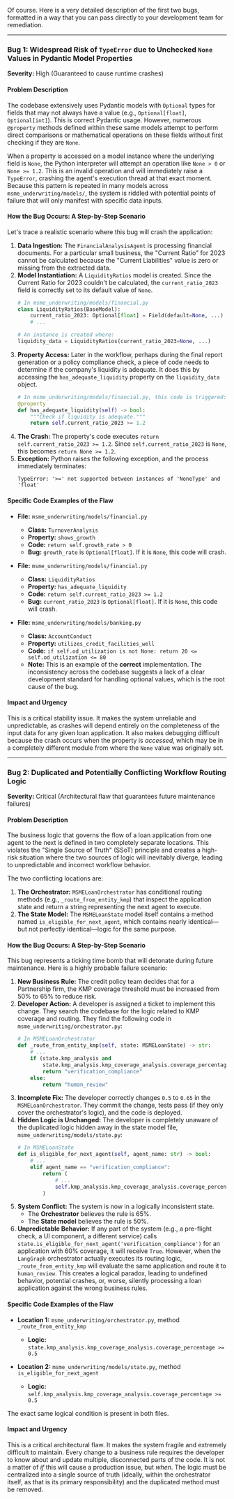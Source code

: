 Of course. Here is a very detailed description of the first two bugs, formatted in a way that you can pass directly to your development team for remediation.

---

### **Bug 1: Widespread Risk of `TypeError` due to Unchecked `None` Values in Pydantic Model Properties**

**Severity:** High (Guaranteed to cause runtime crashes)

#### **Problem Description**

The codebase extensively uses Pydantic models with `Optional` types for fields that may not always have a value (e.g., `Optional[float]`, `Optional[int]`). This is correct Pydantic usage. However, numerous `@property` methods defined within these same models attempt to perform direct comparisons or mathematical operations on these fields without first checking if they are `None`.

When a property is accessed on a model instance where the underlying field is `None`, the Python interpreter will attempt an operation like `None > 0` or `None >= 1.2`. This is an invalid operation and will immediately raise a `TypeError`, crashing the agent's execution thread at that exact moment. Because this pattern is repeated in many models across `msme_underwriting/models/`, the system is riddled with potential points of failure that will only manifest with specific data inputs.

#### **How the Bug Occurs: A Step-by-Step Scenario**

Let's trace a realistic scenario where this bug will crash the application:

1.  **Data Ingestion:** The `FinancialAnalysisAgent` is processing financial documents. For a particular small business, the "Current Ratio" for 2023 cannot be calculated because the "Current Liabilities" value is zero or missing from the extracted data.
2.  **Model Instantiation:** A `LiquidityRatios` model is created. Since the Current Ratio for 2023 couldn't be calculated, the `current_ratio_2023` field is correctly set to its default value of `None`.
    ```python
    # In msme_underwriting/models/financial.py
    class LiquidityRatios(BaseModel):
        current_ratio_2023: Optional[float] = Field(default=None, ...)
        # ...
    
    # An instance is created where:
    liquidity_data = LiquidityRatios(current_ratio_2023=None, ...)
    ```
3.  **Property Access:** Later in the workflow, perhaps during the final report generation or a policy compliance check, a piece of code needs to determine if the company's liquidity is adequate. It does this by accessing the `has_adequate_liquidity` property on the `liquidity_data` object.
    ```python
    # In msme_underwriting/models/financial.py, this code is triggered:
    @property
    def has_adequate_liquidity(self) -> bool:
        """Check if liquidity is adequate."""
        return self.current_ratio_2023 >= 1.2
    ```
4.  **The Crash:** The property's code executes `return self.current_ratio_2023 >= 1.2`. Since `self.current_ratio_2023` is `None`, this becomes `return None >= 1.2`.
5.  **Exception:** Python raises the following exception, and the process immediately terminates:
    ```
    TypeError: '>=' not supported between instances of 'NoneType' and 'float'
    ```

#### **Specific Code Examples of the Flaw**

*   **File:** `msme_underwriting/models/financial.py`
    *   **Class:** `TurnoverAnalysis`
    *   **Property:** `shows_growth`
    *   **Code:** `return self.growth_rate > 0`
    *   **Bug:** `growth_rate` is `Optional[float]`. If it is `None`, this code will crash.

*   **File:** `msme_underwriting/models/financial.py`
    *   **Class:** `LiquidityRatios`
    *   **Property:** `has_adequate_liquidity`
    *   **Code:** `return self.current_ratio_2023 >= 1.2`
    *   **Bug:** `current_ratio_2023` is `Optional[float]`. If it is `None`, this code will crash.

*   **File:** `msme_underwriting/models/banking.py`
    *   **Class:** `AccountConduct`
    *   **Property:** `utilizes_credit_facilities_well`
    *   **Code:** `if self.od_utilization is not None: return 20 <= self.od_utilization <= 80`
    *   **Note:** This is an example of the **correct** implementation. The inconsistency across the codebase suggests a lack of a clear development standard for handling optional values, which is the root cause of the bug.

#### **Impact and Urgency**

This is a critical stability issue. It makes the system unreliable and unpredictable, as crashes will depend entirely on the completeness of the input data for any given loan application. It also makes debugging difficult because the crash occurs when the property is *accessed*, which may be in a completely different module from where the `None` value was originally set.

---

### **Bug 2: Duplicated and Potentially Conflicting Workflow Routing Logic**

**Severity:** Critical (Architectural flaw that guarantees future maintenance failures)

#### **Problem Description**

The business logic that governs the flow of a loan application from one agent to the next is defined in two completely separate locations. This violates the "Single Source of Truth" (SSoT) principle and creates a high-risk situation where the two sources of logic will inevitably diverge, leading to unpredictable and incorrect workflow behavior.

The two conflicting locations are:
1.  **The Orchestrator:** `MSMELoanOrchestrator` has conditional routing methods (e.g., `_route_from_entity_kmp`) that inspect the application state and return a string representing the next agent to execute.
2.  **The State Model:** The `MSMELoanState` model itself contains a method named `is_eligible_for_next_agent`, which contains nearly identical—but not perfectly identical—logic for the same purpose.

#### **How the Bug Occurs: A Step-by-Step Scenario**

This bug represents a ticking time bomb that will detonate during future maintenance. Here is a highly probable failure scenario:

1.  **New Business Rule:** The credit policy team decides that for a Partnership firm, the KMP coverage threshold must be increased from 50% to 65% to reduce risk.
2.  **Developer Action:** A developer is assigned a ticket to implement this change. They search the codebase for the logic related to KMP coverage and routing. They find the following code in `msme_underwriting/orchestrator.py`:
    ```python
    # In MSMELoanOrchestrator
    def _route_from_entity_kmp(self, state: MSMELoanState) -> str:
        # ...
        if (state.kmp_analysis and 
            state.kmp_analysis.kmp_coverage_analysis.coverage_percentage >= 0.5): # <-- Developer finds this line
            return "verification_compliance"
        else:
            return "human_review"
    ```
3.  **Incomplete Fix:** The developer correctly changes `0.5` to `0.65` in the `MSMELoanOrchestrator`. They commit the change, tests pass (if they only cover the orchestrator's logic), and the code is deployed.
4.  **Hidden Logic is Unchanged:** The developer is completely unaware of the duplicated logic hidden away in the state model file, `msme_underwriting/models/state.py`:
    ```python
    # In MSMELoanState
    def is_eligible_for_next_agent(self, agent_name: str) -> bool:
        # ...
        elif agent_name == "verification_compliance":
            return (
                # ...
                self.kmp_analysis.kmp_coverage_analysis.coverage_percentage >= 0.5 # <-- This line remains unchanged
            )
    ```
5.  **System Conflict:** The system is now in a logically inconsistent state.
    *   The **Orchestrator** believes the rule is 65%.
    *   The **State model** believes the rule is 50%.
6.  **Unpredictable Behavior:** If any part of the system (e.g., a pre-flight check, a UI component, a different service) calls `state.is_eligible_for_next_agent('verification_compliance')` for an application with 60% coverage, it will receive `True`. However, when the `LangGraph` orchestrator actually executes its routing logic, `_route_from_entity_kmp` will evaluate the same application and route it to `human_review`. This creates a logical paradox, leading to undefined behavior, potential crashes, or, worse, silently processing a loan application against the wrong business rules.

#### **Specific Code Examples of the Flaw**

*   **Location 1:** `msme_underwriting/orchestrator.py`, method `_route_from_entity_kmp`
    *   **Logic:** `state.kmp_analysis.kmp_coverage_analysis.coverage_percentage >= 0.5`

*   **Location 2:** `msme_underwriting/models/state.py`, method `is_eligible_for_next_agent`
    *   **Logic:** `self.kmp_analysis.kmp_coverage_analysis.coverage_percentage >= 0.5`

The exact same logical condition is present in both files.

#### **Impact and Urgency**

This is a critical architectural flaw. It makes the system fragile and extremely difficult to maintain. Every change to a business rule requires the developer to know about and update multiple, disconnected parts of the code. It is not a matter of *if* this will cause a production issue, but *when*. The logic must be centralized into a single source of truth (ideally, within the orchestrator itself, as that is its primary responsibility) and the duplicated method must be removed.